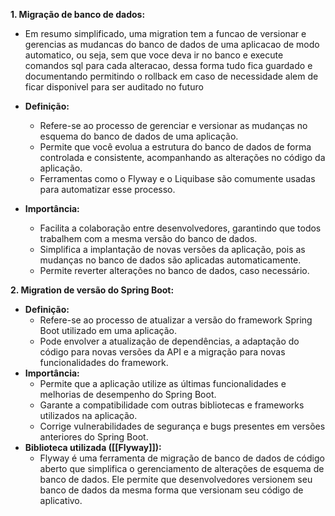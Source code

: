 **1. Migração de banco de dados:**
-  Em resumo simplificado, uma migration tem a funcao de versionar e gerencias as mudancas do banco de dados de uma aplicacao de modo automatico, ou seja, sem que voce deva ir no banco e execute comandos sql para cada alteracao, dessa forma tudo fica guardado e documentando permitindo o rollback em caso de necessidade alem de ficar disponivel para ser auditado no futuro 

- **Definição:**
    - Refere-se ao processo de gerenciar e versionar as mudanças no esquema do banco de dados de uma aplicação.
    - Permite que você evolua a estrutura do banco de dados de forma controlada e consistente, acompanhando as alterações no código da aplicação.
    - Ferramentas como o Flyway e o Liquibase são comumente usadas para automatizar esse processo.
- **Importância:**
    - Facilita a colaboração entre desenvolvedores, garantindo que todos trabalhem com a mesma versão do banco de dados.
    - Simplifica a implantação de novas versões da aplicação, pois as mudanças no banco de dados são aplicadas automaticamente.
    - Permite reverter alterações no banco de dados, caso necessário.

**2. Migration de versão do Spring Boot:**

- **Definição:**
    - Refere-se ao processo de atualizar a versão do framework Spring Boot utilizado em uma aplicação.
    - Pode envolver a atualização de dependências, a adaptação do código para novas versões da API e a migração para novas funcionalidades do framework.
- **Importância:**
    - Permite que a aplicação utilize as últimas funcionalidades e melhorias de desempenho do Spring Boot.
    - Garante a compatibilidade com outras bibliotecas e frameworks utilizados na aplicação.
    - Corrige vulnerabilidades de segurança e bugs presentes em versões anteriores do Spring Boot.
- **Biblioteca utilizada ([[Flyway]]):**
	- Flyway é uma ferramenta de migração de banco de dados de código aberto que simplifica o gerenciamento de alterações de esquema de banco de dados. Ele permite que desenvolvedores versionem seu banco de dados da mesma forma que versionam seu código de aplicativo.

